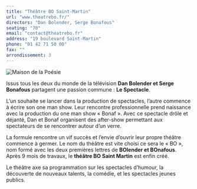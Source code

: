 ```yaml
---
title: "Théâtre BO Saint-Martin"
url: "www.theatrebo.fr/"
directors: "Dan Bolender, Serge Bonafous"
seating: "70"
email: "contact@theatrebo.fr"
address: "19 boulevard Saint-Martin"
phone: "01 42 71 50 00"
fax: ""
arrondissement: 3
---
```


![Maison de la Poésie](../images/3eme/theatre-bo-saint-martin/theatre-bo-saint-martin-2.jpg)

Issus tous les deux du monde de la télévision **Dan Bolender et Serge Bonafous** partagent une passion commune : **Le Spectacle**.

L’un souhaite se lancer dans la production de spectacles, l’autre commence à écrire son one man show. Leur rencontre professionnelle prend naissance avec la production du one man show « Bonaf ». Avec ce spectacle drôle et déjanté, Dan et Bonaf organisent des after-show permettant aux spectateurs de se rencontrer autour d’un verre.

La formule rencontre un vif succès et l’envie d’ouvrir leur propre théâtre commence à germer.
Le nom du théâtre est vite choisi ce sera le « BO », nom formé avec les deux premières lettres de **BOlender et BOnafous**.
Après 9 mois de travaux, le **théâtre BO Saint Martin** est enfin créé.

Le théâtre axe sa programmation sur les spectacles d’humour, la découverte de nouveaux talents, la comédie, et les spectacles jeunes publics.

